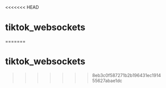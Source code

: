 <<<<<<< HEAD
# tiktok_websockets
=======
# tiktok_websockets
>>>>>>> 8eb3c0f587271b2b196431ec191455627abae1dc
